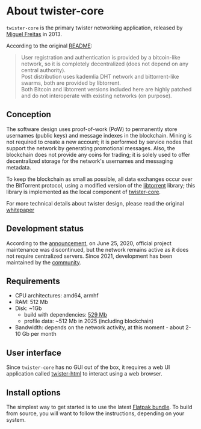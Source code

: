 # About twister-core

`twister-core` is the primary twister networking application, released by [Miguel Freitas](https://github.com/miguelfreitas) in 2013. 

According to the original [README](https://github.com/miguelfreitas/twister-core#what-is-twister):

> User registration and authentication is provided by a bitcoin-like network, so it is completely decentralized (does not depend on any central authority).\
> Post distribution uses kademlia DHT network and bittorrent-like swarms, both are provided by libtorrent.\
> Both Bitcoin and libtorrent versions included here are highly patched and do not interoperate with existing networks (on purpose).

## Conception

The software design uses proof-of-work (PoW) to permanently store usernames (public keys) and message indexes in the blockchain. Mining is not required to create a new account; it is performed by service nodes that support the network by generating promotional messages. Also, the blockchain does not provide any coins for trading; it is solely used to offer decentralized storage for the network's usernames and messaging metadata.

To keep the blockchain as small as possible, all data exchanges occur over the BitTorrent protocol, using a modified version of the [libtorrent](https://www.libtorrent.org/) library; this library is implemented as the local component of [twister-core](https://github.com/twisterarmy/twister-core/tree/twisterarmy/libtorrent).

For more technical details about twister design, please read the original [whitepaper](https://github.com/twisterarmy/archive/raw/main/whitepaper.pdf)

## Development status

According to the [announcement](http://twister.net.co/archives/617), on June 25, 2020, official project maintenance was discontinued, but the network remains active as it does not require centralized servers. Since 2021, development has been maintained by the [community](https://twisterarmy.github.io/).

## Requirements

* CPU architectures: amd64, armhf
* RAM: 512 Mb
* Disk: ~1Gb
  * build with dependencies: [529 Mb](https://github.com/twisterarmy/twister-core/issues/15#issuecomment-2781573423)
  * profile data: ~512 Mb in 2025 (including blockchain)
* Bandwidth: depends on the network activity, at this moment - about 2-10 Gb per month

## User interface

Since `twister-core` has no GUI out of the box, it requires a web UI application called [twister-html](https://github.com/twisterarmy/twister-html) to interact using a web browser.

## Install options

The simplest way to get started is to use the latest [Flatpak bundle](https://github.com/twisterarmy/twister). To build from source, you will want to follow the instructions, depending on your system.